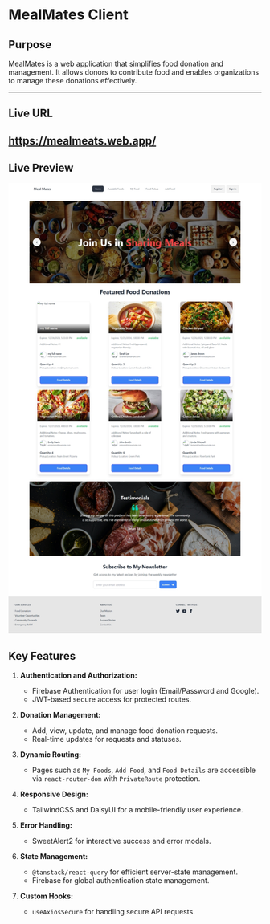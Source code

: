 # **MealMates Client**

## **Purpose**
MealMates is a web application that simplifies food donation and management. It allows donors to contribute food and enables organizations to manage these donations effectively.

---

## **Live URL**
https://mealmeats.web.app/
---

## **Live Preview**
![Live Preview](./src/assets/MealMates.jpg)


## **Key Features**
1. **Authentication and Authorization:**
   - Firebase Authentication for user login (Email/Password and Google).
   - JWT-based secure access for protected routes.

2. **Donation Management:**
   - Add, view, update, and manage food donation requests.
   - Real-time updates for requests and statuses.

3. **Dynamic Routing:**
   - Pages such as `My Foods`, `Add Food`, and `Food Details` are accessible via `react-router-dom` with `PrivateRoute` protection.

4. **Responsive Design:**
   - TailwindCSS and DaisyUI for a mobile-friendly user experience.

5. **Error Handling:**
   - SweetAlert2 for interactive success and error modals.

6. **State Management:**
   - `@tanstack/react-query` for efficient server-state management.
   - Firebase for global authentication state management.

7. **Custom Hooks:**
   - `useAxiosSecure` for handling secure API requests.

